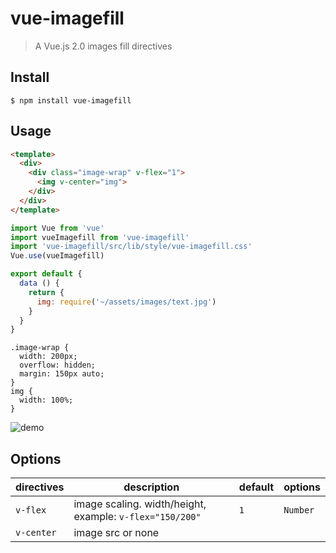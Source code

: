 # vue-imagefill
>A Vue.js 2.0 images fill directives

## Install

```shell
$ npm install vue-imagefill
```

## Usage
```html
<template>
  <div>
    <div class="image-wrap" v-flex="1">
      <img v-center="img">
    </div>
  </div>
</template>
```

```javascript
import Vue from 'vue'
import vueImagefill from 'vue-imagefill'
import 'vue-imagefill/src/lib/style/vue-imagefill.css'
Vue.use(vueImagefill)

export default {
  data () {
    return {
      img: require('~/assets/images/text.jpg')
    }
  }
}
```

```style
.image-wrap {
  width: 200px;
  overflow: hidden;
  margin: 150px auto;
}
img {
  width: 100%;
}
```

![demo](http://2.img.sic.wiki//upload/other/62d9c1575F0b92744242E9D582.jpg)

## Options
|directives|description|default|options|
|:---|---|---|---|
| `v-flex`|image scaling. width/height, example: `v-flex="150/200"`|`1`|`Number`|
| `v-center`|image src or none|
